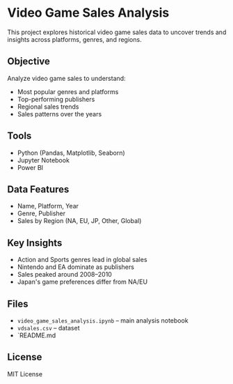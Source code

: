 # Video Game Sales Analysis

This project explores historical video game sales data to uncover trends and insights across platforms, genres, and regions.

## Objective
Analyze video game sales to understand:
- Most popular genres and platforms
- Top-performing publishers
- Regional sales trends
- Sales patterns over the years

## Tools
- Python (Pandas, Matplotlib, Seaborn)
- Jupyter Notebook
- Power BI

## Data Features
- Name, Platform, Year
- Genre, Publisher
- Sales by Region (NA, EU, JP, Other, Global)

## Key Insights
- Action and Sports genres lead in global sales
- Nintendo and EA dominate as publishers
- Sales peaked around 2008–2010
- Japan's game preferences differ from NA/EU

## Files
- `video_game_sales_analysis.ipynb` – main analysis notebook
- `vdsales.csv` – dataset
- `README.md


## License
MIT License